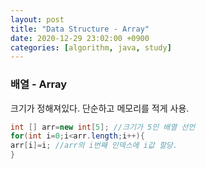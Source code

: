 ```yaml
---
layout: post
title: "Data Structure - Array"
date: 2020-12-29 23:02:00 +0900
categories: [algorithm, java, study]
---
```


### 배열 - Array

크기가 정해져있다.
단순하고 메모리를 적게 사용.

```java
int [] arr=new int[5]; //크기가 5인 배열 선언
for(int i=0;i<arr.length;i++){
arr[i]=i; //arr의 i번째 인덱스에 i값 할당.
}
```
